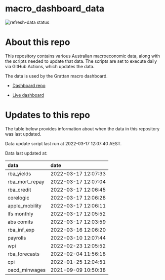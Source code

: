 
<!-- README.md is generated from README.Rmd. Please edit that file -->

# macro\_dashboard\_data

<!-- badges: start -->

![refresh-data
status](https://github.com/grattan/macro_dashboard_data/workflows/refresh-data/badge.svg)

<!-- badges: end -->

# About this repo

This repository contains various Australian macroeconomic data, along
with the scripts needed to update that data. The scripts are set to
execute daily via GitHub Actions, which updates the data.

The data is used by the Grattan macro dashboard.

  - [Dashboard repo](https://github.com/grattan/macrodashboard)

  - [Live dashboard](https://mattcowgill.shinyapps.io/macrodashboard/)

# Updates to this repo

The table below provides information about when the data in this
repository was last updated.

Data update script last run at 2022-03-17 12:07:40 AEST.

Data last updated at:

| data             | date                |
| :--------------- | :------------------ |
| rba\_yields      | 2022-03-17 12:07:33 |
| rba\_mort\_repay | 2022-03-17 12:07:04 |
| rba\_credit      | 2022-03-17 12:06:45 |
| corelogic        | 2022-03-17 12:06:28 |
| apple\_mobility  | 2022-03-17 12:06:11 |
| lfs monthly      | 2022-03-17 12:05:52 |
| abs comits       | 2022-03-17 12:03:59 |
| rba\_inf\_exp    | 2022-03-16 12:06:20 |
| payrolls         | 2022-03-10 12:07:44 |
| wpi              | 2022-02-23 12:05:52 |
| rba\_forecasts   | 2022-02-04 11:56:18 |
| cpi              | 2022-01-25 12:04:51 |
| oecd\_minwages   | 2021-09-09 10:50:38 |
